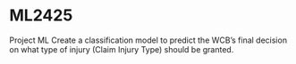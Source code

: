 # ML2425
 Project ML
Create a classification model to predict the WCB’s final decision on what type of injury (Claim Injury Type) should be granted.

